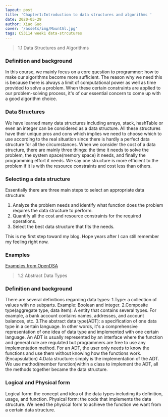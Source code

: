 ```yaml
---
layout: post
title: 'Chapter1:Introduction to data structures and algorithms '
date: 2020-05-29
author: Xiao Guo
cover: '/assets/img/MountAl.jpg'
tags: CS3114 week1 data-strcutures
---
```


> 1.1 Data Structures and Algorithms

### Definition and background
In this course, we mainly focus on a core question to programmer: how to make our algorithms become more sufficient. The reason why we need this is because there is always a limit of computational power as well as time provided to solve a problem. When these certain constraints are applied to our problem-solving process, it's of our essential concern to come up with a good algorithm choice.

### Data Structures
We have learned many data structures including arrays, stack, hashTable or even an integer can be considered as a data structure. All these structures have their unique pros and cons which implies we need to choose which to use according to the real situation since there is hardly a perfect data structure for all the circumstances. When we consider the cost of a data structure, there are mainly three things: the time it needs to solve the problem, the system space(memory space) it needs, and finally the programming effort it needs. We say one structure is more efficient to the problem if it is with the resource constraints and cost less than others.

### Selecting a data structure
Essentially there are three main steps to select an appropriate data structure:
1. Analyze the problem needs and identify what function does the problem requires the data structure to perform.
2. Quantify all the cost and resource constraints for the required operations.
3. Select the best data structure that fits the needs.

This is my first step toward my blog. Hope years after I can still remember my feeling right now.

### Examples
[Examples from OpenDSA](https://canvas.vt.edu/courses/111334/assignments/883515?module_item_id=901327)

> 1.2 Abstract Data Types

### Definition and background
There are several definitions regarding data types:
1.Type: a collection of values with no subparts. Example: Boolean and integer.
2.Composite type(aggregate type, data item): A entity that contains several types. For example, a bank account contains names, addresses, and account balances, etc.
3.The abstract data type(ADT): a specification of one data type in a certain language. In other words, it's a comprehensive representation of one idea of data type and implemented with one certain language. An ADT is usually represented by an interface where the function and general rule are regulated but programmers are free to use any implementation method. For an ADT, the user only needs to know the functions and use them without knowing how the functions work.(Encapsulation)
4.Data structure: simply is the implementation of the ADT. We use method(member function)within a class to implement the ADT, all the methods together became the data structure.

### Logical and Physical form
Logical form: the concept and idea of the data types including its definition, usage, and function.
Physical form: the code that implements the data structure. We need the physical form to achieve the function we want from a certain data structure.

